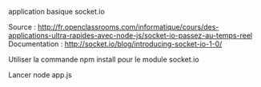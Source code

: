 application basique socket.io

Source : http://fr.openclassrooms.com/informatique/cours/des-applications-ultra-rapides-avec-node-js/socket-io-passez-au-temps-reel
Documentation : http://socket.io/blog/introducing-socket-io-1-0/

Utiliser la commande npm install pour le module socket.io

Lancer node app.js